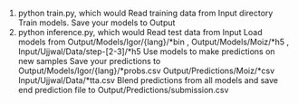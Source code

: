 1. python train.py, which would
    Read training data from Input directory
    Train models.
    Save your models to Output 
2. python inference.py, which would
    Read test data from Input
    Load models from Output/Models/Igor/{lang}/*bin , Output/Models/Moiz/*h5 , Input/Ujjwal/Data/step-[2-3]/*h5
    Use models to make predictions on new samples
    Save your predictions to Output/Models/Igor/{lang}/*probs.csv Output/Predictions/Moiz/*csv Input/Ujjwal/Data/*tta.csv
	Blend predictions from all models and save end prediction file to Output/Predictions/submission.csv

